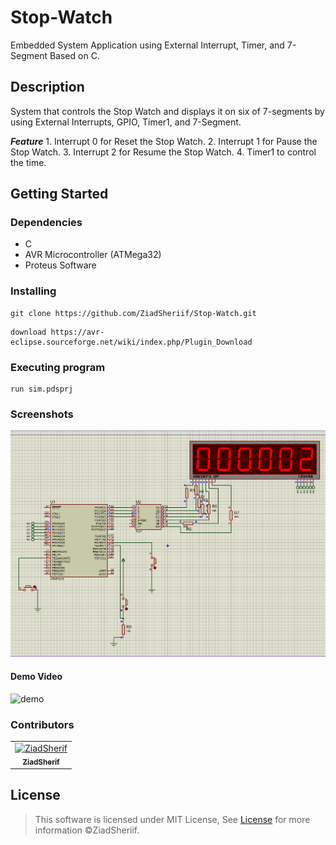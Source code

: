 # Stop-Watch

Embedded System Application using External Interrupt, Timer, and 7-Segment Based on C. 

## Description

 System that controls the Stop Watch and displays it on six of 7-segments by using External Interrupts, GPIO, Timer1, and 7-Segment. 

 ***Feature***
    1. Interrupt 0 for Reset the Stop Watch. 
    2. Interrupt 1 for Pause the Stop Watch.
    3. Interrupt 2 for Resume the Stop Watch. 
    4. Timer1 to control the time.

## Getting Started

### Dependencies

* C
* AVR Microcontroller (ATMega32)
* Proteus Software 

### Installing

```
git clone https://github.com/ZiadSheriif/Stop-Watch.git 
```

```
download https://avr-eclipse.sourceforge.net/wiki/index.php/Plugin_Download
```
### Executing program

```
run sim.pdsprj
```

### Screenshots

![main](media/view.png)

#### Demo Video
![demo](media/Sw.gif)

### Contributors

<table>
<tr>
<td align="center">
<a href="https://github.com/ZiadSheriif" target="_black">
<img src="https://avatars.githubusercontent.com/u/78238570?s=400&u=1f78e959d28bd83d089c054631369723f9309b20&v=4" width="150px;" alt="ZiadSherif"/><br /><sub><b>ZiadSherif</b></sub></a><br />
</td>
</tr>
 </table>

## License <a name="license"></a>

> This software is licensed under MIT License,
> See [License](https://github.com/ZiadSheriif/Stop-Watch/blob/main/License) for more information ©ZiadSheriif.
